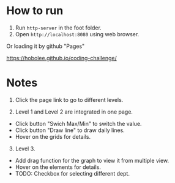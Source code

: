 # How to run

1. Run ```http-server``` in the foot folder.
2. Open ```http://localhost:8080``` using web browser.

Or loading it by github "Pages"

https://hobolee.github.io/coding-challenge/

# Notes
1. Click the page link to go to different levels.

2. Level 1 and Level 2 are integrated in one page.
* Click button "Swich Max/Min" to switch the value.
* Click button "Draw line" to draw daily lines.
* Hover on the grids for details.
3. Level 3.
* Add drag function for the graph to view it from multiple view.
* Hover on the elements for details.
* TODO: Checkbox for selecting different dept.
